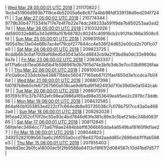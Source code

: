 | [Wed Mar 28 05:00:01 UTC 2018](https://transfer.sh/ujZRc/dashninja-dbdump-20180328070001.tar.bz2) | 211170822 | 1bcb451906d993b7119ce4b52005a6e8c677a4bb98fdf339138d9ed294f724f1 | 
| [Tue Mar 27 05:00:02 UTC 2018](https://transfer.sh/12bgLJ/dashninja-dbdump-20180327070001.tar.bz2) | 210774344 | 9779b30b4771334fe717e7b4f7b22e74dc248233a591f9da7b850253aa0ad27d | 
| [Mon Mar 26 05:00:01 UTC 2018](https://transfer.sh/C4zfe/dashninja-dbdump-20180326070001.tar.bz2) | 210332026 | dd590032e885a343d9f8a151b68782c80241c40916cb2c912fdc166a3508c5fd | 
| [Sun Mar 25 05:00:01 UTC 2018](https://transfer.sh/51qJ1/dashninja-dbdump-20180325070001.tar.bz2) | 209931596 | 1905d1bc13e04e68b7ac4ef79cbf277844cc4e536f24d652e00cd2c70f1c07e0 | 
| [Sat Mar 24 06:00:01 UTC 2018](https://transfer.sh/6RcCx/dashninja-dbdump-20180324070001.tar.bz2) | 209823725 | 8cddb6b3c0af7009af68ed5d3043a55cd8842cb9a21f3bd9a0dc33e990bc8a7e | 
| [Fri Mar 23 06:00:02 UTC 2018](https://transfer.sh/3rLC0/dashninja-dbdump-20180323070002.tar.bz2) | 209362337 | bf17fa6ccb11ea064d5b41b598961b0b7915d74e3bfb3db3e7cc03b69626faa5 | 
| [Thu Mar 22 06:00:01 UTC 2018](https://transfer.sh/10bGzM/dashninja-dbdump-20180322070001.tar.bz2) | 209100348 | 41c0a9ce233dcb0e4388715bbc560477160eb87f21fae1650d3e1ccdca7b046d | 
| [Wed Mar 21 06:00:01 UTC 2018](https://transfer.sh/r7kRX/dashninja-dbdump-20180321070001.tar.bz2) | 208807398 | fd0197b8eb5cfe67267560a518cae9d6fbd9f582493d710e39d0e0a1542cab5f | 
| [Tue Mar 20 06:00:01 UTC 2018](https://transfer.sh/E7Ixg/dashninja-dbdump-20180320070001.tar.bz2) | 208601359 | 851591c1f1c37b7452efc96ea0986a165ad98e353649ea95ee2c2979c73ddb56 | 
| [Mon Mar 19 06:00:01 UTC 2018](https://transfer.sh/HFZYW/dashninja-dbdump-20180319070001.tar.bz2) | 208432585 | 864af40b1053853ed222cf7c664edb8e93735038c7c076b75f7cc43a0a4682ad | 
| [Sun Mar 18 06:00:01 UTC 2018](https://transfer.sh/3mmnQ/dashninja-dbdump-20180318070001.tar.bz2) | 208262028 | 9f5ea42352cf70f2bc55e93c4bd7846d63fe381c89e3c5bef21ebc248d083f65 | 
| [Sat Mar 17 06:00:01 UTC 2018](https://transfer.sh/LYPqn/dashninja-dbdump-20180317070001.tar.bz2) | 208112845 | 56fde1ec3494cc773a67f9ae2484bbbff8366b65dda4a6549ba18160f9d1ae27 | 
| [Fri Mar 16 06:00:01 UTC 2018](https://transfer.sh/SZcVu/dashninja-dbdump-20180316070001.tar.bz2) | 208044823 | 34925282109b567aa6c26f055a0ccd78e4270d2aadd85c2696ebb1f1fab598e3 | 
| [Thu Mar 15 06:00:01 UTC 2018](https://transfer.sh/N38r8/dashninja-dbdump-20180315070001.tar.bz2) | 207855403 | 9ee8d3ec3b0fca18000ac5f2fb9588a64113cf8f61f2d084587c10d41bd7d577 | 
